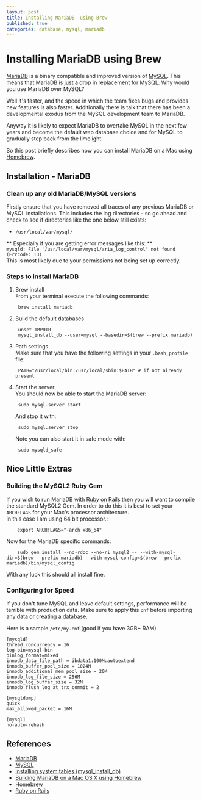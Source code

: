 ```yaml
---
layout: post
title: Installing MariaDB  using Brew
published: true
categories: database, mysql, mariadb
---
```


# Installing MariaDB  using Brew


[MariaDB](http://mariadb.org/) is a binary compatible and improved version of [MySQL](http://www.mysql.com/). This means that MariaDB is
just a drop in replacement for MySQL. Why would you use MariaDB over
MySQL? 

Well it's faster, and the speed in which the team fixes bugs and
provides new features is also faster.  Additionally there is talk that
there has been a developmental exodus from the MySQL development team to
MariaDB.

Anyway it is likely to expect MariaDB to overtake MySQL in the next few years
and become the default web database choice and for MySQL to gradually step back from the
limelight.

So this post briefly describes how you can install MariaDB on a Mac
using [Homebrew](http://mxcl.github.com/homebrew/).

## Installation - MariaDB

### Clean up any old MariaDB/MySQL versions

Firstly ensure that you have removed all traces of any previous MariaDB
or MySQL installations. This includes the log directories - so go ahead and check to
see if directories like the one below still exists:

* `/usr/local/var/mysql/`

** Especially if you are getting error messages like this: **  
`mysqld: File '/usr/local/var/mysql/aria_log_control' not found
(Errcode: 13)`  
This is most likely due to your permissions not being set up correctly.

### Steps to install MariaDB

1. Brew install  
From your terminal execute the following commands:

    	brew install mariadb

2. Build the default databases

    	unset TMPDIR
    	mysql_install_db --user=mysql --basedir=$(brew --prefix mariadb)

3. Path settings  
Make sure that you have the following settings in your `.bash_profile`
file:

    	PATH="/usr/local/bin:/usr/local/sbin:$PATH" # if not already present

4. Start the server  
You should now be able to start the MariaDB server:

    	sudo mysql.server start

	And stop it with:

    	sudo mysql.server stop

	Note you can also start it in safe mode with:

    	sudo mysqld_safe

## Nice Little Extras
### Building the MySQL2 Ruby Gem

If you wish to run MariaDB with [Ruby on Rails](http://rubyonrails.org/) then you will want to
compile the standard MySQL2 Gem.  In order to do this it is best to set
your `ARCHFLAGS` for your Mac's processor architecture.  
In this case I am using 64 bit processor.:

		export ARCHFLAGS="-arch x86_64"

Now for the MariaDB specific commands:

		sudo gem install --no-rdoc --no-ri mysql2 -- --with-mysql-dir=$(brew --prefix mariadb) --with-mysql-config=$(brew --prefix mariadb)/bin/mysql_config 

With any luck this should all install fine.

### Configuring for Speed

If you don't tune MySQL and leave default settings, performance will be terrible with production data. Make sure to apply this `cnf` before importing any data or creating a database.

Here is a sample `/etc/my.cnf` (good if you have 3GB+ RAM)

    [mysqld]
    thread_concurrency = 16
    log-bin=mysql-bin
    binlog_format=mixed
    innodb_data_file_path = ibdata1:100M:autoextend
    innodb_buffer_pool_size = 1024M
    innodb_additional_mem_pool_size = 20M
    innodb_log_file_size = 256M
    innodb_log_buffer_size = 32M
    innodb_flush_log_at_trx_commit = 2

    [mysqldump]
    quick
    max_allowed_packet = 16M

    [mysql]
    no-auto-rehash

## References

* [MariaDB](http://mariadb.org/)
* [MySQL](http://www.mysql.com/)
* [Installing system tables
  (mysql_install_db)](http://kb.askmonty.org/en/installing-system-tables-mysql_install_db)
* [Building MariaDB on a Mac OS X using
  Homebrew](http://kb.askmonty.org/en/building-mariadb-on-mac-os-x-using-homebrew)
* [Homebrew](http://mxcl.github.com/homebrew/)
* [Ruby on Rails](http://rubyonrails.org/)

